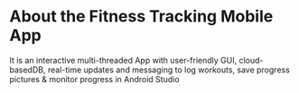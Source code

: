 # About the Fitness Tracking Mobile App

It is an interactive multi-threaded App with user-friendly GUI, cloud-basedDB, real-time updates and messaging to log workouts, save progress pictures & monitor progress in Android Studio
